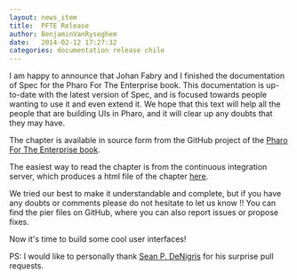 ```yaml
---
layout: news_item
title:  PFTE Release
author: BenjaminVanRyseghem
date:   2014-02-12 17:27:32
categories: documentation release chile
---
```


I am happy to announce that Johan Fabry and I finished the documentation of Spec for the Pharo For The Enterprise book.
This documentation is up-to-date with the latest version of Spec, and is focused towards people wanting to use it and even extend it.
We hope that this text will help all the people that are building UIs in Pharo, and it will clear up any doubts that they may have.

The chapter is available in source form from the GitHub project of the [Pharo For The Enterprise book](https://github.com/SquareBracketAssociates/PharoForTheEnterprise-english).

The easiest way to read the chapter is from the continuous integration server, which produces a html file of the chapter [here](https://ci.inria.fr/pharo-contribution/job/PharoForTheEnterprise/lastSuccessfulBuild/artifact/Spec/Spec.pier.html).

We tried our best to make it understandable and complete, but if you have any doubts or comments please do not hesitate to let us know !!
You can find the pier files on GitHub<sup><a href="https://github.com/spec-framework/documentation"><i class='fa fa-github-alt'></i></a></sup>, where you can also report issues or propose fixes.

Now it's time to build some cool user interfaces! <i class='fa fa-smile-o fa-2x'></i>

PS: I would like to personally thank [Sean P. DeNigris](http://seandenigris.com) for his surprise pull requests.